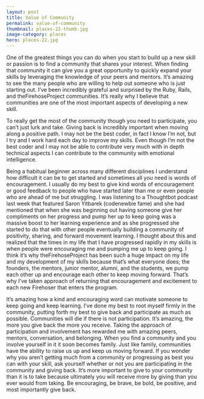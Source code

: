 ```yaml
---
layout: post
title: Value of Community
permalink: value-of-community
thumbnail: places-22-thumb.jpg
image-category: places
hero: places-22.jpg
---
```




One of the greatest things you can do when you start to build up a new skill or passion is to find a community that shares your interest. When finding that community it can give you a great opportunity to quickly expand your skills by leveraging the knowledge of your peers and mentors. It’s amazing to see the many people who are willing to help out someone who is just starting out. I’ve been incredibly grateful and surprised by the Ruby, Rails, and theFirehoseProject communities. It’s really why I believe that communities are one of the most important aspects of developing a new skill.

To really get the most of the community though you need to participate, you can’t just lurk and take. Giving back is incredibly important when moving along a positive path. I may not be the best coder, in fact I know I’m not, but I try and I work hard each day to improve my skills. Even though I’m not the best coder and I may not be able to contribute very much with in depth technical aspects I can contribute to the community with emotional intelligence.

Being a habitual beginner across many different disciplines I understand how difficult it can be to get started and sometimes all you need is words of encouragement. I usually do my best to give kind words of encouragement or good feedback to people who have started later than me or even people who are ahead of me but struggling. I was listening to a Thoughtbot podcast last week that featured Saron Yitbarek (codenewbie fame) and she had mentioned that when she was beginning out having someone give her compliments on her progress and pump her up to keep going was a massive boost to her learning experience and as she progressed she started to do that with other people eventually building a community of positivity, sharing, and forward movement learning. I thought about this and realized that the times in my life that I have progressed rapidly in my skills is when people were encouraging me and pumping me up to keep going. I think it’s why theFirehoseProject has been such a huge impact on my life and my development of my skills because that’s what everyone does; the founders, the mentors, junior mentor, alumni, and the students, we pump each other up and encourage each other to keep moving forward. That’s why I’ve taken approach of returning that encouragement and excitement to each new Firehoser that enters the program.

It’s amazing how a kind and encouraging word can motivate someone to keep going and keep learning. I’ve done my best to root myself firmly in the community, putting forth my best to give back and participate as much as possible. Communities will die if there is not participation. It’s amazing, the more you give back the more you receive. Taking the approach of participation and involvement has rewarded me with amazing peers, mentors, conversation, and belonging. When you find a community and you involve yourself in it it soon becomes family. Just like family, communities have the ability to raise us up and keep us moving forward. If you wonder why you aren’t getting much from a community or progressing as best you can with your skill, ask yourself whether or not you are participating in the community and giving back. It’s more important to give to your community than it is to take because ultimately you will receive more by giving than you ever would from taking. Be encouraging, be brave, be bold, be positive, and most importantly give back.
